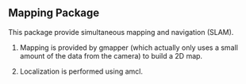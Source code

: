 Mapping Package
---------------

This package provide simultaneous mapping and navigation (SLAM).

  1. Mapping is provided by gmapper (which actually only uses a small amount 
     of the data from the camera) to build a 2D map.

  2. Localization is performed using amcl.

